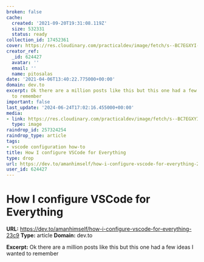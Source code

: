```yaml
---
broken: false
cache:
  created: '2021-09-20T19:31:08.119Z'
  size: 532331
  status: ready
collection_id: 17452361
cover: https://res.cloudinary.com/practicaldev/image/fetch/s--BC7EGXYI--/c_imagga_scale,f_auto,fl_progressive,h_500,q_auto,w_1000/https://cl.ly/292dd22e71a3/download/Image%25202019-04-22%2520at%252012.41.38%2520PM.png
creator_ref:
  _id: 624427
  avatar: ''
  email: ''
  name: pitosalas
date: '2021-04-06T13:40:22.775000+00:00'
domain: dev.to
excerpt: Ok there are a million posts like this but this one had a few ideas I wanted
  to remember
important: false
last_update: '2024-06-24T17:02:16.455000+00:00'
media:
- link: https://res.cloudinary.com/practicaldev/image/fetch/s--BC7EGXYI--/c_imagga_scale,f_auto,fl_progressive,h_500,q_auto,w_1000/https://cl.ly/292dd22e71a3/download/Image%25202019-04-22%2520at%252012.41.38%2520PM.png
  type: image
raindrop_id: 257324254
raindrop_type: article
tags:
- vscode configuration how-to
title: How I configure VSCode for Everything
type: drop
url: https://dev.to/amanhimself/how-i-configure-vscode-for-everything-23c9
user_id: 624427
---
```


# How I configure VSCode for Everything

**URL:** https://dev.to/amanhimself/how-i-configure-vscode-for-everything-23c9
**Type:** article
**Domain:** dev.to

**Excerpt:** Ok there are a million posts like this but this one had a few ideas I wanted to remember
